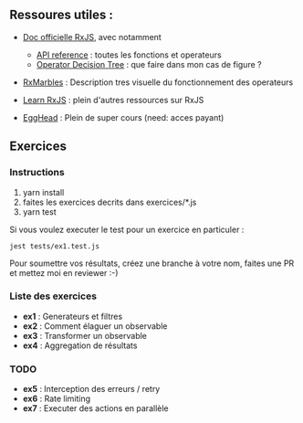 
## Ressoures utiles :


- [Doc officielle RxJS](https://rxjs-dev.firebaseapp.com), avec notamment
    - [API reference](https://rxjs-dev.firebaseapp.com/api) : toutes les fonctions et operateurs
    - [Operator Decision Tree](https://rxjs-dev.firebaseapp.com/operator-decision-tree) : que faire dans mon cas de figure ?
    

- [RxMarbles](https://rxmarbles.com) : Description tres visuelle du fonctionnement des operateurs

- [Learn RxJS](https://www.learnrxjs.io) : plein d'autres ressources sur RxJS

- [EggHead](https://egghead.io/browse/libraries/rxjs) : Plein de super cours (need: acces payant)


## Exercices

### Instructions

1) yarn install
2) faites les exercices decrits dans exercices/*.js
3) yarn test

Si vous voulez executer le test pour un exercice en particuler :

`jest tests/ex1.test.js`


Pour soumettre vos résultats, créez une branche à votre nom, faites une PR et mettez moi en reviewer :-)


### Liste des exercices

- **ex1** : Generateurs et filtres
- **ex2** : Comment élaguer un observable
- **ex3** : Transformer un observable
- **ex4** : Aggregation de résultats

### TODO

- **ex5** : Interception des erreurs / retry
- **ex6** : Rate limiting
- **ex7** : Executer des actions en parallèle




